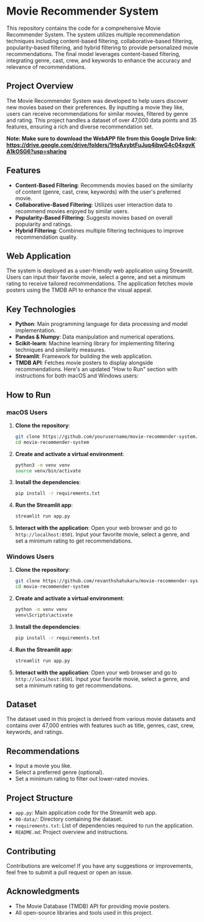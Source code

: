 # Movie Recommender System

This repository contains the code for a comprehensive Movie Recommender System. The system utilizes multiple recommendation techniques including content-based filtering, collaborative-based filtering, popularity-based filtering, and hybrid filtering to provide personalized movie recommendations. The final model leverages content-based filtering, integrating genre, cast, crew, and keywords to enhance the accuracy and relevance of recommendations.

## Project Overview

The Movie Recommender System was developed to help users discover new movies based on their preferences. By inputting a movie they like, users can receive recommendations for similar movies, filtered by genre and rating. This project handles a dataset of over 47,000 data points and 35 features, ensuring a rich and diverse recommendation set.

**Note: Make sure to download the WebAPP file from this Google Drive link: https://drive.google.com/drive/folders/1HqAxybtFuJuq4ibwG4c04xgvKA1kOSG6?usp=sharing**

## Features

- **Content-Based Filtering**: Recommends movies based on the similarity of content (genre, cast, crew, keywords) with the user's preferred movie.
- **Collaborative-Based Filtering**: Utilizes user interaction data to recommend movies enjoyed by similar users.
- **Popularity-Based Filtering**: Suggests movies based on overall popularity and ratings.
- **Hybrid Filtering**: Combines multiple filtering techniques to improve recommendation quality.

## Web Application

The system is deployed as a user-friendly web application using Streamlit. Users can input their favorite movie, select a genre, and set a minimum rating to receive tailored recommendations. The application fetches movie posters using the TMDB API to enhance the visual appeal.

## Key Technologies

- **Python**: Main programming language for data processing and model implementation.
- **Pandas & Numpy**: Data manipulation and numerical operations.
- **Scikit-learn**: Machine learning library for implementing filtering techniques and similarity measures.
- **Streamlit**: Framework for building the web application.
- **TMDB API**: Fetches movie posters to display alongside recommendations.
Here's an updated "How to Run" section with instructions for both macOS and Windows users:

## How to Run

### macOS Users

1. **Clone the repository**:
    ```bash
    git clone https://github.com/yourusername/movie-recommender-system.git
    cd movie-recommender-system
    ```

2. **Create and activate a virtual environment**:
    ```bash
    python3 -m venv venv
    source venv/bin/activate
    ```

3. **Install the dependencies**:
    ```bash
    pip install -r requirements.txt
    ```

4. **Run the Streamlit app**:
    ```bash
    streamlit run app.py
    ```

5. **Interact with the application**:
    Open your web browser and go to `http://localhost:8501`. Input your favorite movie, select a genre, and set a minimum rating to get recommendations.

### Windows Users

1. **Clone the repository**:
    ```bash
    git clone https://github.com/revanthshahukaru/movie-recommender-system.git
    cd movie-recommender-system
    ```

2. **Create and activate a virtual environment**:
    ```bash
    python -m venv venv
    venv\Scripts\activate
    ```

3. **Install the dependencies**:
    ```bash
    pip install -r requirements.txt
    ```

4. **Run the Streamlit app**:
    ```bash
    streamlit run app.py
    ```

5. **Interact with the application**:
    Open your web browser and go to `http://localhost:8501`. Input your favorite movie, select a genre, and set a minimum rating to get recommendations.

## Dataset

The dataset used in this project is derived from various movie datasets and contains over 47,000 entries with features such as title, genres, cast, crew, keywords, and ratings.

## Recommendations

- Input a movie you like.
- Select a preferred genre (optional).
- Set a minimum rating to filter out lower-rated movies.

## Project Structure

- `app.py`: Main application code for the Streamlit web app.
- `00-data/`: Directory containing the dataset.
- `requirements.txt`: List of dependencies required to run the application.
- `README.md`: Project overview and instructions.

## Contributing

Contributions are welcome! If you have any suggestions or improvements, feel free to submit a pull request or open an issue.

## Acknowledgments

- The Movie Database (TMDB) API for providing movie posters.
- All open-source libraries and tools used in this project.
